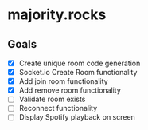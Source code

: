 # majority.rocks

## Goals
- [x] Create unique room code generation
- [x] Socket.io Create Room functionality
- [x] Add join room functionality
- [x] Add remove room functionality
- [ ] Validate room exists
- [ ] Reconnect functionality
- [ ] Display Spotify playback on screen